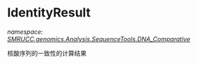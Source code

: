 ﻿# IdentityResult
_namespace: [SMRUCC.genomics.Analysis.SequenceTools.DNA_Comparative](./index.md)_

核酸序列的一致性的计算结果




